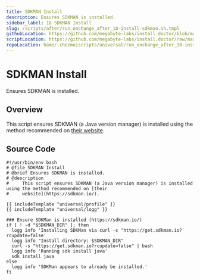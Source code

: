 ```yaml
---
title: SDKMAN Install
description: Ensures SDKMAN is installed.
sidebar_label: 18 SDKMAN Install
slug: /scripts/after/run_onchange_after_18-install-sdkman.sh.tmpl
githubLocation: https://github.com/megabyte-labs/install.doctor/blob/master/home/.chezmoiscripts/universal/run_onchange_after_18-install-sdkman.sh.tmpl
scriptLocation: https://github.com/megabyte-labs/install.doctor/raw/master/home/.chezmoiscripts/universal/run_onchange_after_18-install-sdkman.sh.tmpl
repoLocation: home/.chezmoiscripts/universal/run_onchange_after_18-install-sdkman.sh.tmpl
---
```

# SDKMAN Install

Ensures SDKMAN is installed.

## Overview

This script ensures SDKMAN (a Java version manager) is installed using the method recommended on [their
website](https://sdkman.io/).



## Source Code

```
#!/usr/bin/env bash
# @file SDKMAN Install
# @brief Ensures SDKMAN is installed.
# @description
#     This script ensures SDKMAN (a Java version manager) is installed using the method recommended on [their
#     website](https://sdkman.io/).

{{ includeTemplate "universal/profile" }}
{{ includeTemplate "universal/logg" }}

### Ensure SDKMan is installed (https://sdkman.io/)
if [ ! -d "$SDKMAN_DIR" ]; then
  logg info 'Installing SDKMan via curl -s "https://get.sdkman.io?rcupdate=false'
  logg info "Install directory: $SDKMAN_DIR"
  curl -s "https://get.sdkman.io?rcupdate=false" | bash
  logg info 'Running sdk install java'
  sdk install java
else
  logg info 'SDKMan appears to already be installed.'
fi
```
